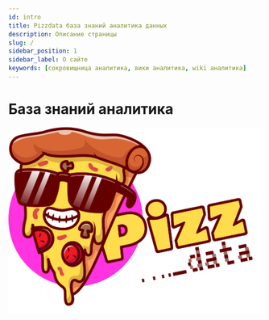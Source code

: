 ```yaml
---
id: intro
title: Pizzdata база знаний аналитика данных
description: Описание страницы
slug: /
sidebar_position: 1
sidebar_label: О сайте
keywords: [сокровищница аналитика, вики аналитика, wiki аналитика]
---
```


# База знаний аналитика

![Pizzdata](./img/main_pizzdata.png)


